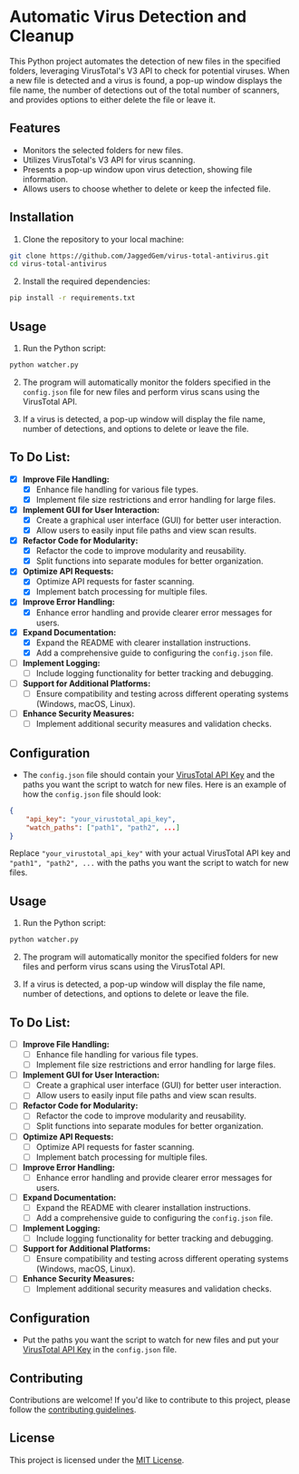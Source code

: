 # Automatic Virus Detection and Cleanup

This Python project automates the detection of new files in the specified folders, leveraging VirusTotal's V3 API to check for potential viruses. When a new file is detected and a virus is found, a pop-up window displays the file name, the number of detections out of the total number of scanners, and provides options to either delete the file or leave it.

## Features

- Monitors the selected folders for new files.
- Utilizes VirusTotal's V3 API for virus scanning.
- Presents a pop-up window upon virus detection, showing file information.
- Allows users to choose whether to delete or keep the infected file.

## Installation

1. Clone the repository to your local machine:

```bash
git clone https://github.com/JaggedGem/virus-total-antivirus.git
cd virus-total-antivirus
```

2. Install the required dependencies:

```bash
pip install -r requirements.txt
```

## Usage

1. Run the Python script:

```bash
python watcher.py
```

2. The program will automatically monitor the folders specified in the `config.json` file for new files and perform virus scans using the VirusTotal API.

3. If a virus is detected, a pop-up window will display the file name, number of detections, and options to delete or leave the file.

## To Do List:

- [x] **Improve File Handling:**
   - [x] Enhance file handling for various file types.
   - [x] Implement file size restrictions and error handling for large files.

- [x] **Implement GUI for User Interaction:**
   - [x] Create a graphical user interface (GUI) for better user interaction.
   - [x] Allow users to easily input file paths and view scan results.

- [x] **Refactor Code for Modularity:**
   - [x] Refactor the code to improve modularity and reusability.
   - [x] Split functions into separate modules for better organization.

- [x] **Optimize API Requests:**
   - [x] Optimize API requests for faster scanning.
   - [x] Implement batch processing for multiple files.

- [x] **Improve Error Handling:**
   - [x] Enhance error handling and provide clearer error messages for users.

- [x] **Expand Documentation:**
   - [x] Expand the README with clearer installation instructions.
   - [x] Add a comprehensive guide to configuring the `config.json` file.

- [ ] **Implement Logging:**
   - [ ] Include logging functionality for better tracking and debugging.

- [ ] **Support for Additional Platforms:**
   - [ ] Ensure compatibility and testing across different operating systems (Windows, macOS, Linux).

- [ ] **Enhance Security Measures:**
   - [ ] Implement additional security measures and validation checks.

## Configuration

- The `config.json` file should contain your [VirusTotal API Key](https://www.virustotal.com/gui/my-apikey) and the paths you want the script to watch for new files. Here is an example of how the `config.json` file should look:

```json
{
    "api_key": "your_virustotal_api_key",
    "watch_paths": ["path1", "path2", ...]
}
```

Replace `"your_virustotal_api_key"` with your actual VirusTotal API key and `"path1", "path2", ...` with the paths you want the script to watch for new files.

## Usage

1. Run the Python script:

```bash
python watcher.py
```

2. The program will automatically monitor the specified folders for new files and perform virus scans using the VirusTotal API.

3. If a virus is detected, a pop-up window will display the file name, number of detections, and options to delete or leave the file.

## To Do List:

- [ ] **Improve File Handling:**
   - [ ] Enhance file handling for various file types.
   - [ ] Implement file size restrictions and error handling for large files.

- [ ] **Implement GUI for User Interaction:**
   - [ ] Create a graphical user interface (GUI) for better user interaction.
   - [ ] Allow users to easily input file paths and view scan results.

- [ ] **Refactor Code for Modularity:**
   - [ ] Refactor the code to improve modularity and reusability.
   - [ ] Split functions into separate modules for better organization.

- [ ] **Optimize API Requests:**
   - [ ] Optimize API requests for faster scanning.
   - [ ] Implement batch processing for multiple files.

- [ ] **Improve Error Handling:**
   - [ ] Enhance error handling and provide clearer error messages for users.

- [ ] **Expand Documentation:**
   - [ ] Expand the README with clearer installation instructions.
   - [ ] Add a comprehensive guide to configuring the `config.json` file.

- [ ] **Implement Logging:**
   - [ ] Include logging functionality for better tracking and debugging.

- [ ] **Support for Additional Platforms:**
   - [ ] Ensure compatibility and testing across different operating systems (Windows, macOS, Linux).

- [ ] **Enhance Security Measures:**
   - [ ] Implement additional security measures and validation checks.

## Configuration

- Put the paths you want the script to watch for new files and put your [VirusTotal API Key](https://www.virustotal.com/gui/my-apikey) in the `config.json` file.

## Contributing

Contributions are welcome! If you'd like to contribute to this project, please follow the [contributing guidelines](CONTRIBUTING.md).

## License

This project is licensed under the [MIT License](LICENSE).
